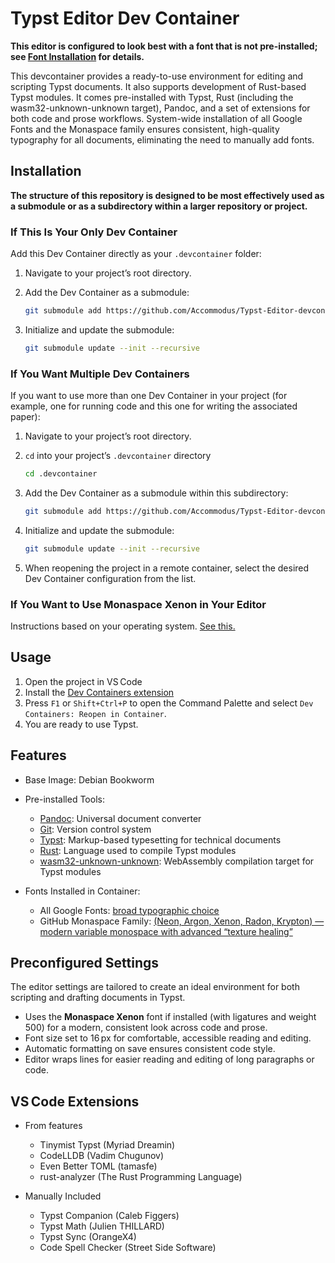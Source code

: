 # Typst Editor Dev Container

**This editor is configured to look best with a font that is not pre-installed; see [Font Installation](#Font-Install) for details.**

This devcontainer provides a ready-to-use environment for editing and scripting Typst documents. It also supports development of Rust-based Typst modules. It comes pre-installed with Typst, Rust (including the wasm32-unknown-unknown target), Pandoc, and a set of extensions for both code and prose workflows. System-wide installation of all Google Fonts and the Monaspace family ensures consistent, high-quality typography for all documents, eliminating the need to manually add fonts.

## Installation

**The structure of this repository is designed to be most effectively used as a submodule or as a subdirectory within a larger repository or project.**

### If This Is Your Only Dev Container

Add this Dev Container directly as your `.devcontainer` folder:

1. Navigate to your project’s root directory.
  
1. Add the Dev Container as a submodule:
   ```bash
   git submodule add https://github.com/Accommodus/Typst-Editor-devcontainer.git .devcontainer
   ```
   
1. Initialize and update the submodule:
   ```bash
   git submodule update --init --recursive
   ```

### If You Want Multiple Dev Containers

If you want to use more than one Dev Container in your project (for example, one for running code and this one for writing the associated paper):

1. Navigate to your project’s root directory.
   
1. `cd` into your project’s `.devcontainer` directory
   ```bash
   cd .devcontainer
   ```

1. Add the Dev Container as a submodule within this subdirectory:
   ```bash
   git submodule add https://github.com/Accommodus/Typst-Editor-devcontainer.git
   ```
   
1. Initialize and update the submodule:
   ```bash
   git submodule update --init --recursive
   ```
   
1. When reopening the project in a remote container, select the desired Dev Container configuration from the list.

<a id="Font-Install"></a>
### If You Want to Use Monaspace Xenon in Your Editor
Instructions based on your operating system. [See this.](https://github.com/githubnext/monaspace?tab=readme-ov-file#desktop-installation)

## Usage

1. Open the project in VS Code
2. Install the [Dev Containers extension](https://marketplace.visualstudio.com/items?itemName=ms-vscode-remote.remote-containers)
3. Press `F1` or `Shift+Ctrl+P` to open the Command Palette and select `Dev Containers: Reopen in Container`.
4. You are ready to use Typst.

## Features

* Base Image: Debian Bookworm

* Pre-installed Tools:

  * [Pandoc](https://pandoc.org/): Universal document converter
  * [Git](https://git-scm.com/): Version control system
  * [Typst](https://typst.app/): Markup-based typesetting for technical documents
  * [Rust](https://www.rust-lang.org/): Language used to compile Typst modules
  * [wasm32-unknown-unknown](https://doc.rust-lang.org/rustc/platform-support/wasm32-unknown-unknown.html): WebAssembly compilation target for Typst modules

* Fonts Installed in Container:

  * All Google Fonts: [broad typographic choice](https://github.com/google/fonts)
  * GitHub Monaspace Family: [(Neon, Argon, Xenon, Radon, Krypton) — modern variable monospace with advanced “texture healing”](https://github.com/githubnext/monaspace)


## Preconfigured Settings

The editor settings are tailored to create an ideal environment for both scripting and drafting documents in Typst.

* Uses the **Monaspace Xenon** font if installed (with ligatures and weight 500) for a modern, consistent look across code and prose.
* Font size set to 16 px for comfortable, accessible reading and editing.
* Automatic formatting on save ensures consistent code style.
* Editor wraps lines for easier reading and editing of long paragraphs or code.

## VS Code Extensions

* From features

  * Tinymist Typst (Myriad Dreamin)
  * CodeLLDB (Vadim Chugunov)
  * Even Better TOML (tamasfe)
  * rust-analyzer (The Rust Programming Language)

* Manually Included

  * Typst Companion (Caleb Figgers)
  * Typst Math (Julien THILLARD)
  * Typst Sync (OrangeX4)
  * Code Spell Checker (Street Side Software)